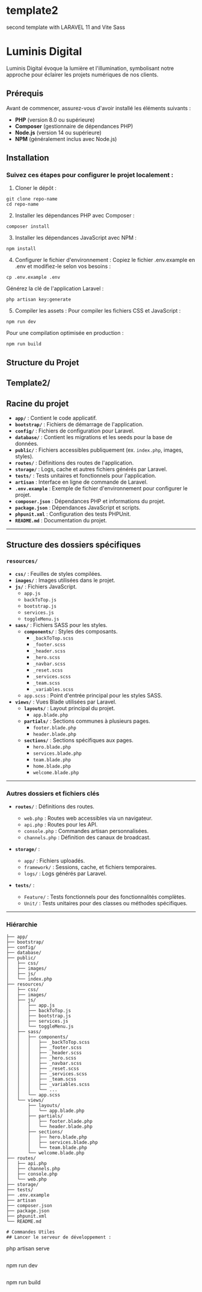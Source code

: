 # template2
second template with LARAVEL 11 and Vite Sass

# Luminis Digital

Luminis Digital évoque la lumière et l'illumination, symbolisant notre approche pour éclairer les projets numériques de nos clients.

## Prérequis

Avant de commencer, assurez-vous d'avoir installé les éléments suivants :

- **PHP** (version 8.0 ou supérieure)
- **Composer** (gestionnaire de dépendances PHP)
- **Node.js** (version 14 ou supérieure)
- **NPM** (généralement inclus avec Node.js)

## Installation

### Suivez ces étapes pour configurer le projet localement :

1. Cloner le dépôt :
```
git clone repo-name
cd repo-name
```

2. Installer les dépendances PHP avec Composer :
```
composer install
```

3. Installer les dépendances JavaScript avec NPM :
```
npm install
```

4. Configurer le fichier d'environnement :
Copiez le fichier .env.example en .env et modifiez-le selon vos besoins :
```
cp .env.example .env
```

Générez la clé de l'application Laravel :
```
php artisan key:generate
```

5. Compiler les assets :
Pour compiler les fichiers CSS et JavaScript :
```
npm run dev
```

Pour une compilation optimisée en production :
```
npm run build
```

## Structure du Projet
## Template2/

## Racine du projet
- **`app/`** : Contient le code applicatif.
- **`bootstrap/`** : Fichiers de démarrage de l'application.
- **`config/`** : Fichiers de configuration pour Laravel.
- **`database/`** : Contient les migrations et les seeds pour la base de données.
- **`public/`** : Fichiers accessibles publiquement (ex. `index.php`, images, styles).
- **`routes/`** : Définitions des routes de l'application.
- **`storage/`** : Logs, cache et autres fichiers générés par Laravel.
- **`tests/`** : Tests unitaires et fonctionnels pour l'application.
- **`artisan`** : Interface en ligne de commande de Laravel.
- **`.env.example`** : Exemple de fichier d'environnement pour configurer le projet.
- **`composer.json`** : Dépendances PHP et informations du projet.
- **`package.json`** : Dépendances JavaScript et scripts.
- **`phpunit.xml`** : Configuration des tests PHPUnit.
- **`README.md`** : Documentation du projet.

---

## Structure des dossiers spécifiques

### **`resources/`**

- **`css/`** : Feuilles de styles compilées.
- **`images/`** : Images utilisées dans le projet.
- **`js/`** : Fichiers JavaScript.
  - `app.js`
  - `backToTop.js`
  - `bootstrap.js`
  - `services.js`
  - `toggleMenu.js`
- **`sass/`** : Fichiers SASS pour les styles.
  - **`components/`** : Styles des composants.
    - `_backToTop.scss`
    - `_footer.scss`
    - `_header.scss`
    - `_hero.scss`
    - `_navbar.scss`
    - `_reset.scss`
    - `_services.scss`
    - `_team.scss`
    - `_variables.scss`
  - `app.scss` : Point d'entrée principal pour les styles SASS.
- **`views/`** : Vues Blade utilisées par Laravel.
  - **`layouts/`** : Layout principal du projet.
    - `app.blade.php`
  - **`partials/`** : Sections communes à plusieurs pages.
    - `footer.blade.php`
    - `header.blade.php`
  - **`sections/`** : Sections spécifiques aux pages.
    - `hero.blade.php`
    - `services.blade.php`
    - `team.blade.php`
    - `home.blade.php`
    - `welcome.blade.php`

---

### Autres dossiers et fichiers clés

- **`routes/`** : Définitions des routes.
  - `web.php` : Routes web accessibles via un navigateur.
  - `api.php` : Routes pour les API.
  - `console.php` : Commandes artisan personnalisées.
  - `channels.php` : Définition des canaux de broadcast.

- **`storage/`** :
  - `app/` : Fichiers uploadés.
  - `framework/` : Sessions, cache, et fichiers temporaires.
  - `logs/` : Logs générés par Laravel.

- **`tests/`** :
  - `Feature/` : Tests fonctionnels pour des fonctionnalités complètes.
  - `Unit/` : Tests unitaires pour des classes ou méthodes spécifiques.

---

### Hiérarchie

```plaintext
├── app/
├── bootstrap/
├── config/
├── database/
├── public/
│   ├── css/
│   ├── images/
│   ├── js/
│   └── index.php
├── resources/
│   ├── css/
│   ├── images/
│   ├── js/
│   │   ├── app.js
│   │   ├── backToTop.js
│   │   ├── bootstrap.js
│   │   ├── services.js
│   │   └── toggleMenu.js
│   ├── sass/
│   │   ├── components/
│   │   │   ├── _backToTop.scss
│   │   │   ├── _footer.scss
│   │   │   ├── _header.scss
│   │   │   ├── _hero.scss
│   │   │   ├── _navbar.scss
│   │   │   ├── _reset.scss
│   │   │   ├── _services.scss
│   │   │   ├── _team.scss
│   │   │   ├── _variables.scss
│   │   │   └── ...
│   │   └── app.scss
│   └── views/
│       ├── layouts/
│       │   └── app.blade.php
│       ├── partials/
│       │   ├── footer.blade.php
│       │   └── header.blade.php
│       ├── sections/
│       │   ├── hero.blade.php
│       │   ├── services.blade.php
│       │   └── team.blade.php
│       └── welcome.blade.php
├── routes/
│   ├── api.php
│   ├── channels.php
│   ├── console.php
│   └── web.php
├── storage/
├── tests/
├── .env.example
├── artisan
├── composer.json
├── package.json
├── phpunit.xml
└── README.md

# Commandes Utiles
## Lancer le serveur de développement :
```
php artisan serve
```

```
npm run dev
```

```
npm run build
```
